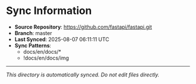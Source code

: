 # Sync Information

- **Source Repository**: https://github.com/fastapi/fastapi.git
- **Branch**: master
- **Last Synced**: 2025-08-07 06:11:11 UTC
- **Sync Patterns**:
  - docs/en/docs/*
  - !docs/en/docs/img

---
*This directory is automatically synced. Do not edit files directly.*
